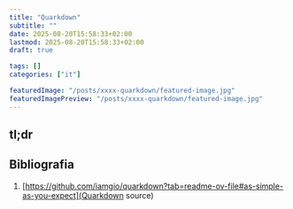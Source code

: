 ```yaml
---
title: "Quarkdown"
subtitle: ""
date: 2025-08-20T15:58:33+02:00
lastmod: 2025-08-20T15:58:33+02:00
draft: true

tags: []
categories: ["it"]

featuredImage: "/posts/xxxx-quarkdown/featured-image.jpg"
featuredImagePreview: "/posts/xxxx-quarkdown/featured-image.jpg"
---
```


<!--more-->



## tl;dr

## Bibliografia

1. [https://github.com/iamgio/quarkdown?tab=readme-ov-file#as-simple-as-you-expect](Quarkdown source)
